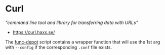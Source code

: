 # Curl

_"command line tool and library for transferring data with URLs"_

* https://curl.haxx.se/

The [func-depot](../scripts/.local/bin/func-depot) script contains a wrapper
function that will use the 1st arg with `--config` if the corresponding `.conf`
file exists.

